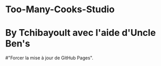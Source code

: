 # Too-Many-Cooks-Studio
# By Tchibayoult avec l'aide d'Uncle Ben's
#"Forcer la mise à jour de GitHub Pages".
